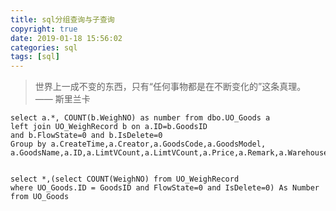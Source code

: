 ```yaml
---
title: sql分组查询与子查询
copyright: true
date: 2019-01-18 15:56:02
categories: sql
tags: [sql]
---
```

<blockquote class="blockquote-center">世界上一成不变的东西，只有“任何事物都是在不断变化的”这条真理。 —— 斯里兰卡</blockquote>

<!-- more -->
```
select a.*, COUNT(b.WeighNO) as number from dbo.UO_Goods a 
left join UO_WeighRecord b on a.ID=b.GoodsID  
and b.FlowState=0 and b.IsDelete=0 
Group by a.CreateTime,a.Creator,a.GoodsCode,a.GoodsModel,
a.GoodsName,a.ID,a.LimtVCount,a.LimtVCount,a.Price,a.Remark,a.Warehouse


select *,(select COUNT(WeighNO) from UO_WeighRecord 
where UO_Goods.ID = GoodsID and FlowState=0 and IsDelete=0) As Number from UO_Goods
```